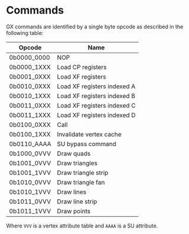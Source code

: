 # Commands

GX commands are identified by a single byte opcode as described in the following table:

| Opcode      | Name                        |
| ----------- | --------------------------- |
| 0b0000_0000 | NOP                         |
| 0b0000_1XXX | Load CP registers           |
| 0b0001_0XXX | Load XF registers           |
| 0b0010_0XXX | Load XF registers indexed A |
| 0b0010_1XXX | Load XF registers indexed B |
| 0b0011_0XXX | Load XF registers indexed C |
| 0b0011_1XXX | Load XF registers indexed D |
| 0b0100_0XXX | Call                        |
| 0b0100_1XXX | Invalidate vertex cache     |
| 0b0110_AAAA | SU bypass command           |
| 0b1000_0VVV | Draw quads                  |
| 0b1001_0VVV | Draw triangles              |
| 0b1001_1VVV | Draw triangle strip         |
| 0b1010_0VVV | Draw triangle fan           |
| 0b1010_1VVV | Draw lines                  |
| 0b1011_0VVV | Draw line strip             |
| 0b1011_1VVV | Draw points                 |

Where `VVV` is a vertex attribute table and `AAAA` is a SU attribute.
